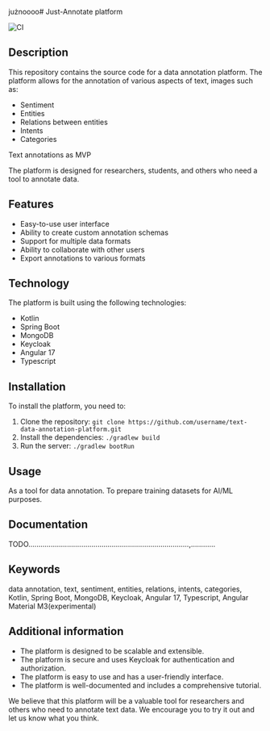 jużnoooo# Just-Annotate platform

![CI](https://github.com/tomaszjopek/just-annotate/actions/workflows/gradle.yml/badge.svg)

## Description

This repository contains the source code for a data annotation platform. The platform allows for the annotation of various aspects of text, images such as:
- Sentiment
- Entities
- Relations between entities
- Intents
- Categories

Text annotations as MVP

The platform is designed for researchers, students, and others who need a tool to annotate data.

## Features
- Easy-to-use user interface
- Ability to create custom annotation schemas
- Support for multiple data formats
- Ability to collaborate with other users
- Export annotations to various formats

## Technology
The platform is built using the following technologies:
- Kotlin
- Spring Boot
- MongoDB
- Keycloak
- Angular 17
- Typescript

## Installation
To install the platform, you need to:

1. Clone the repository:
```git clone https://github.com/username/text-data-annotation-platform.git```
2. Install the dependencies: `./gradlew build`
3. Run the server: `./gradlew bootRun`

## Usage
As a tool for data annotation. To prepare training datasets for AI/ML purposes.

## Documentation
TODO...............................................................................,............

## Keywords
data annotation, text, sentiment, entities, relations, intents, categories, Kotlin, Spring Boot, MongoDB, Keycloak, Angular 17, Typescript, Angular Material M3(experimental)

## Additional information
- The platform is designed to be scalable and extensible.
- The platform is secure and uses Keycloak for authentication and authorization.
- The platform is easy to use and has a user-friendly interface.
- The platform is well-documented and includes a comprehensive tutorial.

We believe that this platform will be a valuable tool for researchers and others who need to annotate text data. We encourage you to try it out and let us know what you think.
